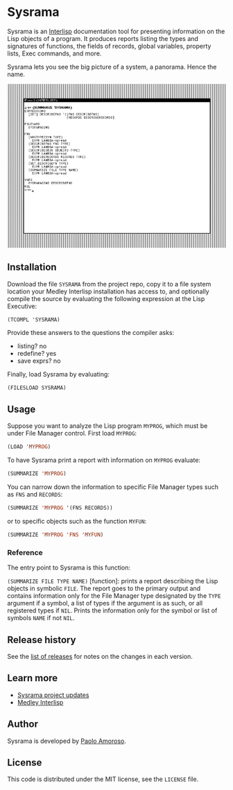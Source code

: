 # Sysrama

Sysrama is an [Interlisp](https://interlisp.org) documentation tool for presenting information on the Lisp objects of a program. It produces reports listing the types and signatures of functions, the fields of records, global variables, property lists, Exec commands, and more.

Sysrama lets you see the big picture of a system, a panorama. Hence the name.

![Sample output of the Sysrama Interlisp documentation tool.](https://raw.githubusercontent.com/pamoroso/sysrama/main/sysrama.png)


## Installation

Download the file `SYSRAMA` from the project repo, copy it to a file system location your Medley Interlisp installation has access to, and optionally compile the source by evaluating the following expression at the Lisp Executive:

```
(TCOMPL 'SYSRAMA)
```

Provide these answers to the questions the compiler asks:

* listing? no
* redefine? yes
* save exprs? no

Finally, load Sysrama by evaluating:

```lisp
(FILESLOAD SYSRAMA)
```


## Usage

Suppose you want to analyze the Lisp program `MYPROG`, which must be under File Manager control. First load `MYPROG`:

```lisp
(LOAD 'MYPROG)
```

To have Sysrama print a report with information on `MYPROG` evaluate:

```lisp
(SUMMARIZE 'MYPROG)
```

You can narrow down the information to specific File Manager types such as `FNS` and `RECORDS`:

```lisp
(SUMMARIZE 'MYPROG '(FNS RECORDS))
```

or to specific objects such as the function `MYFUN`:

```lisp
(SUMMARIZE 'MYPROG 'FNS 'MYFUN)
```


### Reference

The entry point to Sysrama is this function:

`(SUMMARIZE FILE TYPE NAME)` [function]: prints a report describing the Lisp objects in symbolic `FILE`. The report goes to the primary output and contains information only for the File Manager type designated by the `TYPE` argument if a symbol, a list of types if the argument is as such, or all registered types if `NIL`. Prints the information only for the symbol or list of symbols `NAME` if not `NIL`.


## Release history

See the [list of releases](https://github.com/pamoroso/sysrama/releases) for notes on the changes in each version.


## Learn more

- [Sysrama project updates](https://journal.paoloamoroso.com/tag:sysrama)
- [Medley Interlisp](https://interlisp.org)


## Author

Sysrama is developed by [Paolo Amoroso](https://github.com/pamoroso).


## License

This code is distributed under the MIT license, see the `LICENSE` file.
